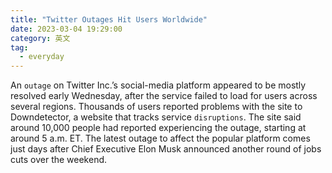```yaml
---
title: "Twitter Outages Hit Users Worldwide"
date: 2023-03-04 19:29:00
category: 英文
tag:
  - everyday
---
```


An `outage` on Twitter Inc.’s social-media platform appeared to be mostly resolved early Wednesday, after the service failed to load for users across several regions. Thousands of users reported problems with the site to Downdetector, a website that tracks service `disruptions`. The site said around 10,000 people had reported experiencing the outage, starting at around 5 a.m. ET. The latest outage to affect the popular platform comes just days after Chief Executive Elon Musk announced another round of jobs cuts over the weekend.
